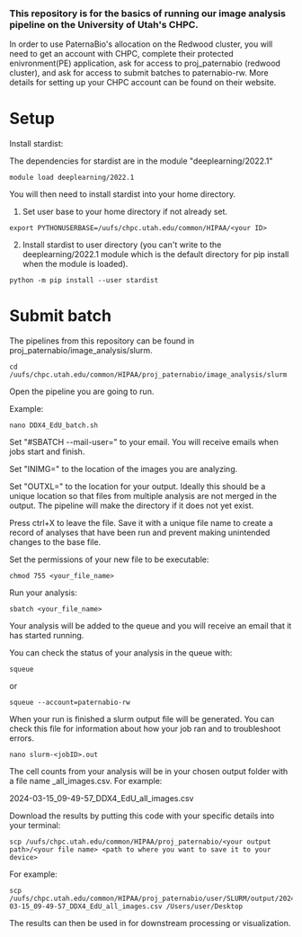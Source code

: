 ### This repository is for the basics of running our image analysis pipeline on the University of Utah's CHPC.

In order to use PaternaBio's allocation on the Redwood cluster, you will need to get an account with CHPC, complete their protected enivronment(PE) application, ask for access to proj_paternabio (redwood cluster), and ask for access to submit batches to paternabio-rw.
More details for setting up your CHPC account can be found on their website.

# Setup

Install stardist:

The dependencies for stardist are in the module "deeplearning/2022.1"
```
module load deeplearning/2022.1
```
You will then need to install stardist into your home directory.
1. Set user base to your home directory if not already set.
```
export PYTHONUSERBASE=/uufs/chpc.utah.edu/common/HIPAA/<your ID>
```
2. Install stardist to user directory (you can't write to the deeplearning/2022.1 module which is the default directory for pip install when the module is loaded).
```
python -m pip install --user stardist
```

# Submit batch

The pipelines from this repository can be found in proj_paternabio/image_analysis/slurm.
```
cd /uufs/chpc.utah.edu/common/HIPAA/proj_paternabio/image_analysis/slurm
```

Open the pipeline you are going to run.

Example:
```
nano DDX4_EdU_batch.sh
```

Set "#SBATCH --mail-user=" to your email. You will receive emails when jobs start and finish.

Set "INIMG=" to the location of the images you are analyzing.

Set "OUTXL=" to the location for your output. Ideally this should be a unique location so that files from multiple analysis are not merged in the output. The pipeline will make the directory if it does not yet exist.

Press ctrl+X to leave the file. Save it with a unique file name to create a record of analyses that have been run and prevent making unintended changes to the base file.

Set the permissions of your new file to be executable:
```
chmod 755 <your_file_name>
```

Run your analysis:
```
sbatch <your_file_name>
```

Your analysis will be added to the queue and you will receive an email that it has started running.

You can check the status of your analysis in the queue with:
```
squeue
```
or
```
squeue --account=paternabio-rw
```

When your run is finished a slurm output file will be generated. You can check this file for information about how your job ran and to troubleshoot errors.
```
nano slurm-<jobID>.out
```

The cell counts from your analysis will be in your chosen output folder with a file name <date>_<time>_<pipeline>_all_images.csv.
For example:

2024-03-15_09-49-57_DDX4_EdU_all_images.csv

Download the results by putting this code with your specific details into your terminal:
```
scp /uufs/chpc.utah.edu/common/HIPAA/proj_paternabio/<your output path>/<your file name> <path to where you want to save it to your device>
```
For example:
```
scp /uufs/chpc.utah.edu/common/HIPAA/proj_paternabio/user/SLURM/output/2024-03-15_09-49-57_DDX4_EdU_all_images.csv /Users/user/Desktop
```

The results can then be used in for downstream processing or visualization. 
